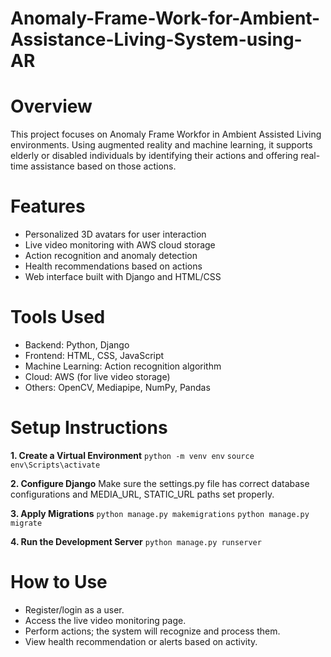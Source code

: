 # Anomaly-Frame-Work-for-Ambient-Assistance-Living-System-using-AR
# Overview
This project focuses on Anomaly Frame Workfor in Ambient Assisted Living environments. Using augmented reality and machine learning, it supports elderly or disabled individuals by identifying their actions and offering real-time assistance based on those actions.

# Features
- Personalized 3D avatars for user interaction
- Live video monitoring with AWS cloud storage
- Action recognition and anomaly detection
- Health recommendations based on actions
- Web interface built with Django and HTML/CSS

# Tools Used
- Backend: Python, Django
- Frontend: HTML, CSS, JavaScript
- Machine Learning: Action recognition algorithm
- Cloud: AWS (for live video storage)
- Others: OpenCV, Mediapipe, NumPy, Pandas

# Setup Instructions
**1. Create a Virtual Environment**
```python -m venv env```
```source env\Scripts\activate```

**2. Configure Django**
Make sure the settings.py file has correct database configurations and MEDIA_URL, STATIC_URL paths set properly.

**3. Apply Migrations**
```python manage.py makemigrations```
```python manage.py migrate```

**4. Run the Development Server**
```python manage.py runserver```

# How to Use
- Register/login as a user.
- Access the live video monitoring page.
- Perform actions; the system will recognize and process them.
- View health recommendation or alerts based on activity.
